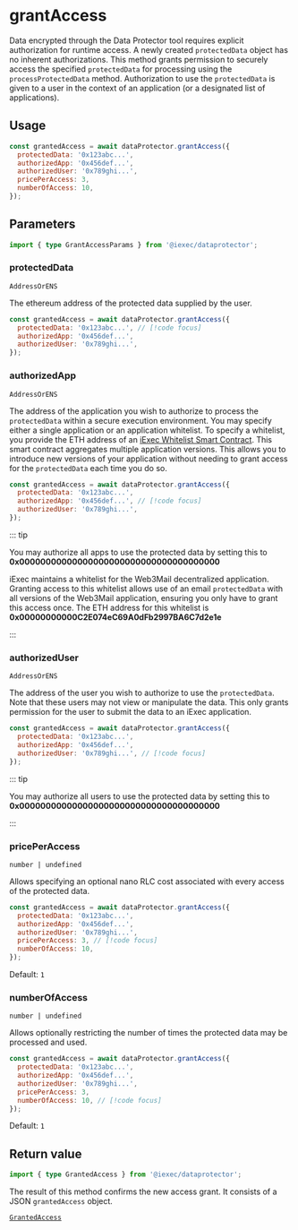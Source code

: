 # grantAccess

Data encrypted through the Data Protector tool requires explicit authorization
for runtime access. A newly created `protectedData` object has no inherent
authorizations. This method grants permission to securely access the specified
`protectedData` for processing using the `processProtectedData` method.
Authorization to use the `protectedData` is given to a user in the context of an
application (or a designated list of applications).

## Usage

```js
const grantedAccess = await dataProtector.grantAccess({
  protectedData: '0x123abc...',
  authorizedApp: '0x456def...',
  authorizedUser: '0x789ghi...',
  pricePerAccess: 3,
  numberOfAccess: 10,
});
```

## Parameters

```ts
import { type GrantAccessParams } from '@iexec/dataprotector';
```

### protectedData

`AddressOrENS`

The ethereum address of the protected data supplied by the user.

```js
const grantedAccess = await dataProtector.grantAccess({
  protectedData: '0x123abc...', // [!code focus]
  authorizedApp: '0x456def...',
  authorizedUser: '0x789ghi...',
});
```

### authorizedApp

`AddressOrENS`

The address of the application you wish to authorize to process the
`protectedData` within a secure execution environment. You may specify either a
single application or an application whitelist. To specify a whitelist, you
provide the ETH address of an
[iExec Whitelist Smart Contract](https://github.com/iExecBlockchainComputing/whitelist-smart-contract/tree/main).
This smart contract aggregates multiple application versions. This allows you to
introduce new versions of your application without needing to grant access for
the `protectedData` each time you do so.

```js
const grantedAccess = await dataProtector.grantAccess({
  protectedData: '0x123abc...',
  authorizedApp: '0x456def...', // [!code focus]
  authorizedUser: '0x789ghi...',
});
```

::: tip

You may authorize all apps to use the protected data by setting this to
**0x00000000000000000000000000000000000000**

iExec maintains a whitelist for the Web3Mail decentralized application. Granting
access to this whitelist allows use of an email `protectedData` with all
versions of the Web3Mail application, ensuring you only have to grant this
access once. The ETH address for this whitelist is
**0x00000000000C2E074eC69A0dFb2997BA6C7d2e1e**

:::

### authorizedUser

`AddressOrENS`

The address of the user you wish to authorize to use the `protectedData`. Note
that these users may not view or manipulate the data. This only grants
permission for the user to submit the data to an iExec application.

```js
const grantedAccess = await dataProtector.grantAccess({
  protectedData: '0x123abc...',
  authorizedApp: '0x456def...',
  authorizedUser: '0x789ghi...', // [!code focus]
});
```

::: tip

You may authorize all users to use the protected data by setting this to
**0x00000000000000000000000000000000000000**

:::

### pricePerAccess

`number | undefined`

Allows specifying an optional nano RLC cost associated with every access of the
protected data.

```js
const grantedAccess = await dataProtector.grantAccess({
  protectedData: '0x123abc...',
  authorizedApp: '0x456def...',
  authorizedUser: '0x789ghi...',
  pricePerAccess: 3, // [!code focus]
  numberOfAccess: 10,
});
```

Default: `1`

### numberOfAccess

`number | undefined`

Allows optionally restricting the number of times the protected data may be
processed and used.

```js
const grantedAccess = await dataProtector.grantAccess({
  protectedData: '0x123abc...',
  authorizedApp: '0x456def...',
  authorizedUser: '0x789ghi...',
  pricePerAccess: 3,
  numberOfAccess: 10, // [!code focus]
});
```

Default: `1`

## Return value

```ts
import { type GrantedAccess } from '@iexec/dataprotector';
```

The result of this method confirms the new access grant. It consists of a JSON
`grantedAccess` object.

[`GrantedAccess`](../types.md#grantedaccess)
